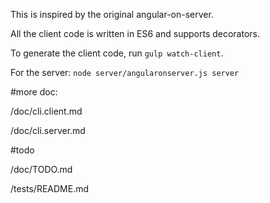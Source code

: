 This is inspired by the original angular-on-server.

All the client code is written in ES6 and supports decorators. 

To generate the client code, run `gulp watch-client`.

For the server: `node server/angularonserver.js server`
  
#more doc: 

/doc/cli.client.md

/doc/cli.server.md
 
 
#todo

/doc/TODO.md

/tests/README.md
 
